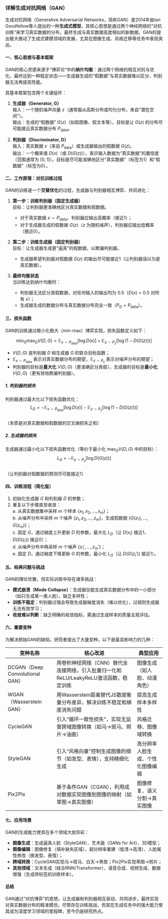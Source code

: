 ### 详解生成对抗网络（GAN）


生成对抗网络（Generative Adversarial Networks，简称GAN）是2014年由Ian Goodfellow等人提出的一种**生成式模型**，其核心思想是通过两个神经网络的“对抗训练”来学习真实数据的分布，最终生成与真实数据高度相似的新数据。GAN的提出极大推动了生成式建模领域的发展，尤其在图像生成、风格迁移等任务中表现突出。


#### 一、核心思想与基本框架
GAN的核心灵感来源于“博弈论”中的**纳什均衡**：通过两个网络的相互对抗与优化，最终达到一种稳定状态——生成器生成的“假数据”与真实数据难以区分，判别器无法再提高性能。

其基本框架包含两个关键组件：
1. **生成器（Generator, G）**  
   输入：一个随机噪声向量 $z$（通常服从高斯分布或均匀分布，来自“潜在空间”）。  
   输出：生成的“假数据” $G(z)$（如假图像、假文本等），目标是让 $G(z)$ 的分布尽可能接近真实数据分布 $P_{\text{data}}$。

2. **判别器（Discriminator, D）**  
   输入：真实数据 $x$（来自 $P_{\text{data}}$）或生成器输出的假数据 $G(z)$。  
   输出：一个概率值 $D(x)$（或 $D(G(z))$），表示输入数据为“真实数据”的置信度（范围通常为 $[0,1]$）。目标是尽可能准确地区分“真实数据”（标签为1）和“假数据”（标签为0）。


#### 二、工作原理：对抗训练过程
GAN的训练是一个**交替优化**的过程，生成器与判别器相互博弈、共同进化：

1. **第一步：训练判别器（固定生成器）**  
   目标：让判别器更准确地区分真实数据和假数据。  
   - 对于真实数据 $x \sim P_{\text{data}}$，判别器应输出高概率（接近1）；  
   - 对于生成器生成的假数据 $G(z)$（$z$ 为随机噪声），判别器应输出低概率（接近0）。  

2. **第二步：训练生成器（固定判别器）**  
   目标：让生成器生成更“逼真”的假数据，以欺骗判别器。  
   - 生成器希望判别器对假数据 $G(z)$ 的输出尽可能接近1（让判别器误以为是真实数据）。  

3. **最终均衡状态**  
   当训练达到纳什均衡时：  
   - 判别器无法区分真假数据，对任何输入的输出均为 $0.5$（$D(x) = 0.5$ 对所有 $x$）；  
   - 生成器生成的数据分布与真实数据分布完全一致（$P_G = P_{\text{data}}$）。  


#### 三、损失函数
GAN的训练通过极小化极大（min-max）博弈实现，损失函数定义如下：

$$
\min_{G} \max_{D} V(D, G) = \mathbb{E}_{x \sim P_{\text{data}}}[\log D(x)] + \mathbb{E}_{z \sim P_z}[\log (1 - D(G(z)))]
$$

- $V(D, G)$ 是判别器 $D$ 和生成器 $G$ 的联合目标函数；  
- $\mathbb{E}_{x \sim P_{\text{data}}}$ 表示对真实数据分布的期望，$\mathbb{E}_{z \sim P_z}$ 表示对噪声分布的期望；  
- 判别器的目标是**最大化** $V(D, G)$（更准确区分真假），生成器的目标是**最小化** $V(D, G)$（更有效地欺骗判别器）。  


##### 1. 判别器的损失
判别器通过最大化以下损失函数优化：  
$$
L_D = -\mathbb{E}_{x \sim P_{\text{data}}}[\log D(x)] - \mathbb{E}_{z \sim P_z}[\log (1 - D(G(z)))]
$$  
（本质是对真实数据和假数据的交叉熵损失之和）


##### 2. 生成器的损失
生成器通过最小化以下损失函数优化（等价于最小化 $\max_D V(D, G)$ 中的目标）：  
$$
L_G = -\mathbb{E}_{z \sim P_z}[\log D(G(z))]
$$  
（让判别器对假数据的预测尽可能接近1）


#### 四、训练流程（简化版）
1. 初始化生成器 $G$ 和判别器 $D$ 的参数；  
2. 重复以下步骤直至收敛：  
   a. 从真实数据集中采样 $m$ 个样本 $\{x_1, x_2, ..., x_m\}$；  
   b. 从噪声分布中采样 $m$ 个噪声 $\{z_1, z_2, ..., z_m\}$，生成假数据 $\{G(z_1), ..., G(z_m)\}$；  
   c. 固定 $G$，通过梯度上升更新 $D$ 的参数，最大化 $L_D$（让 $D(x_i)$ 接近1，$D(G(z_i))$ 接近0）；  
   d. 从噪声分布中再采样 $m$ 个噪声 $\{z_1', ..., z_m'\}$；  
   e. 固定 $D$，通过梯度下降更新 $G$ 的参数，最小化 $L_G$（让 $D(G(z_i'))$ 接近1）。  


#### 五、经典问题与挑战
GAN的理论优雅，但实际训练中存在诸多挑战：  
- **模式崩溃（Mode Collapse）**：生成器仅能生成真实数据分布中的一小部分（如只生成某一类人脸），缺乏多样性；  
- **训练不稳定**：判别器过强会导致生成器梯度消失（难以优化），过弱则生成器无法有效学习；  
- **收敛难以判断**：缺乏明确的收敛指标，需通过生成样本的质量主观评估。  


#### 六、重要变种
为解决原始GAN的缺陷，研究者提出了大量变种，以下是最具影响力的几种：

| 变种名称 | 核心改进 | 典型应用 |
|----------|----------|----------|
| DCGAN（Deep Convolutional GAN） | 用卷积神经网络（CNN）替代全连接网络，引入批量归一化和ReLU/LeakyReLU激活函数，稳定训练 | 图像生成（如人脸、动漫角色） |
| WGAN（Wasserstein GAN） | 用Wasserstein距离替代JS散度衡量分布差异，解决训练不稳定和梯度消失问题 | 提高生成样本多样性 |
| CycleGAN | 引入“循环一致性损失”，实现无监督跨域图像转换（如马→斑马、照片→油画） | 风格迁移、图像域转换 |
| StyleGAN | 引入“风格向量”控制生成图像的细节（如发型、表情），支持精细化生成 | 高分辨率人脸生成、个性化图像编辑 |
| Pix2Pix | 基于条件GAN（CGAN），利用成对数据实现图像到图像的映射（如草图→真实图像） | 图像修复、语义分割→真实图像 |


#### 七、应用场景
GAN的生成能力使其在多个领域大放异彩：  
- **图像生成**：生成逼真人脸（StyleGAN）、艺术画（GANs for Art）、3D模型；  
- **图像编辑**：图像修复（填补缺失区域）、超分辨率重建（低清→高清）、人脸属性修改（换发型、表情）；  
- **跨域转换**：CycleGAN实现马→斑马、白天→黑夜；Pix2Pix实现草图→照片；  
- **其他领域**：文本生成（结合RNN/Transformer）、语音合成、视频生成、数据增强（生成带标签的训练样本）。  


#### 总结
GAN通过“对抗博弈”的思想，让生成器和判别器相互驱动、共同进步，最终实现对真实数据分布的精准模仿。尽管存在训练挑战，但其在生成任务中的强大能力使其成为深度学习领域的里程碑，至今仍是研究热点。